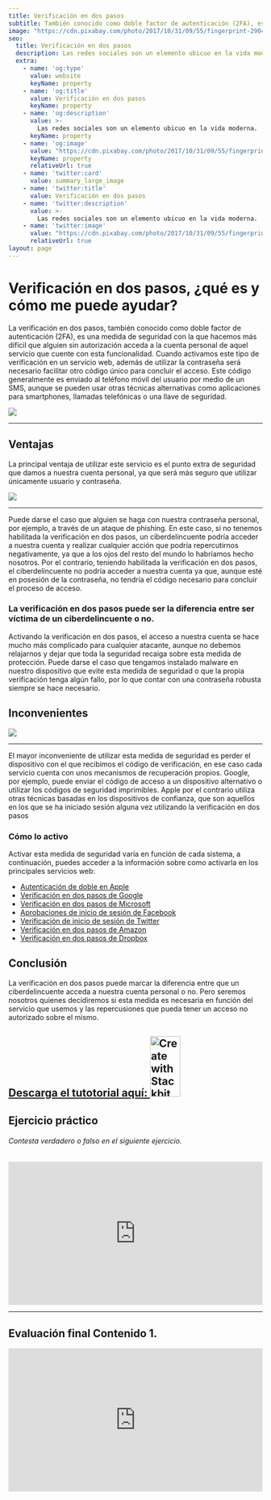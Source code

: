 ```yaml
---
title: Verificación en dos pasos
subtitle: También conocido como doble factor de autenticación (2FA), es una medida de seguridad con la que hacemos más difícil que alguien sin autorización acceda a la cuenta personal de aquel servicio que cuente con esta funcionalidad
image: "https://cdn.pixabay.com/photo/2017/10/31/09/55/fingerprint-2904774_1280.jpg"
seo:
  title: Verificación en dos pasos
  description: Las redes sociales son un elemento ubicuo en la vida moderna.
  extra:
    - name: 'og:type'
      value: website
      keyName: property
    - name: 'og:title'
      value: Verificación en dos pasos
      keyName: property
    - name: 'og:description'
      value: >-
        Las redes sociales son un elemento ubicuo en la vida moderna.
      keyName: property
    - name: 'og:image'
      value: "https://cdn.pixabay.com/photo/2017/10/31/09/55/fingerprint-2904774_1280.jpg"
      keyName: property
      relativeUrl: true
    - name: 'twitter:card'
      value: summary_large_image
    - name: 'twitter:title'
      value: Verificación en dos pasos
    - name: 'twitter:description'
      value: >-
        Las redes sociales son un elemento ubicuo en la vida moderna.
    - name: 'twitter:image'
      value: "https://cdn.pixabay.com/photo/2017/10/31/09/55/fingerprint-2904774_1280.jpg"
      relativeUrl: true
layout: page
---
```


# Verificación en dos pasos, ¿qué es y cómo me puede ayudar?

La verificación en dos pasos, también conocido como doble factor de autenticación (2FA), es una medida de seguridad con la que hacemos más difícil que alguien sin autorización acceda a la cuenta personal de aquel servicio que cuente con esta funcionalidad.
Cuando activamos este tipo de verificación en un servicio web, además de utilizar la contraseña será necesario facilitar otro código único para concluir el acceso. Este código generalmente es enviado al teléfono móvil del usuario por medio de un SMS, aunque se pueden usar otras técnicas alternativas como aplicaciones para smartphones, llamadas telefónicas o una llave de seguridad.

<img src="https://cdn.pixabay.com/photo/2017/10/31/09/55/fingerprint-2904774_1280.jpg">

<hr/>

## Ventajas
La principal ventaja de utilizar este servicio es el punto extra de seguridad que damos a nuestra cuenta personal, ya que será más seguro que utilizar únicamente usuario y contraseña.

<img src="https://cdn.pixabay.com/photo/2016/11/29/09/32/concept-1868728_1280.jpg">
<hr/>

Puede darse el caso que alguien se haga con nuestra contraseña personal, por ejemplo, a través de un ataque de phishing. En este caso, si no tenemos habilitada la verificación en dos pasos, un ciberdelincuente podría acceder a nuestra cuenta y realizar cualquier acción que podría repercutirnos negativamente, ya que a los ojos del resto del mundo lo habríamos hecho nosotros.
Por el contrario, teniendo habilitada la verificación en dos pasos, el ciberdelincuente no podría acceder a nuestra cuenta ya que, aunque esté en posesión de la contraseña, no tendría el código necesario para concluir el proceso de acceso.

### La verificación en dos pasos puede ser la diferencia entre ser víctima de un ciberdelincuente o no.
Activando la verificación en dos pasos, el acceso a nuestra cuenta se hace mucho más complicado para cualquier atacante, aunque no debemos relajarnos y dejar que toda la seguridad recaiga sobre esta medida de protección. Puede darse el caso que tengamos instalado malware en nuestro dispositivo que evite esta medida de seguridad o que la propia verificación tenga algún fallo, por lo que contar con una contraseña robusta siempre se hace necesario.


## Inconvenientes

<img src="https://cdn.pixabay.com/photo/2016/05/30/14/23/detective-1424831_1280.png">
<hr/>

El mayor inconveniente de utilizar esta medida de seguridad es perder el dispositivo con el que recibimos el código de verificación, en ese caso cada servicio cuenta con unos mecanismos de recuperación propios. Google, por ejemplo, puede enviar el código de acceso a un dispositivo alternativo o utilizar los códigos de seguridad imprimibles. Apple por el contrario utiliza otras técnicas basadas en los dispositivos de confianza, que son aquellos en los que se ha iniciado sesión alguna vez utilizando la verificación en dos pasos

### Cómo lo activo
Activar esta medida de seguridad varía en función de cada sistema, a continuación, puedes acceder a la información sobre como activarla en los principales servicios web:

+ [Autenticación de doble en Apple](https://support.apple.com/es-es/HT204915)
+ [Verificación en dos pasos de Google](https://www.google.com/intl/es-419/landing/2step/)
+ [Verificación en dos pasos de Microsoft](https://support.microsoft.com/es-es/help/12409/microsoft-account-app-passwords-two-step-verification)
+ [Aprobaciones de inicio de sesión de Facebook](https://www.facebook.com/help/148233965247823)
+ [Verificación de inicio de sesión de Twitter](https://help.twitter.com/es/managing-your-account/two-factor-authentication?lang=es)
+ [Verificación en dos pasos de Amazon](https://www.amazon.es/gp/help/customer/display.html?nodeId=202073820)
+ [Verificación en dos pasos de Dropbox](https://www.dropbox.com/es_ES/help/363)


## Conclusión

La verificación en dos pasos puede marcar la diferencia entre que un ciberdelincuente acceda a nuestra cuenta personal o no.  Pero seremos nosotros quienes decidiremos si esta medida es necesaria en función del servicio que usemos y las repercusiones que pueda tener un acceso no autorizado sobre el mismo.

<div class="important">
  <a
    href="https://drive.google.com/file/d/10c493nSVeTTGKa5JJPwuPLGHM1X4Lziv/view?usp=sharing"
    target="_blank">
    <h2>Descarga el tutotorial aquí:
      <img
      width="60"
      height="120"
      alt="Create with Stackbit"
      src="https://cdn.pixabay.com/photo/2018/09/07/14/42/download-pdf-3660827_960_720.png"/>
    </h2>
  </a>
</div>

## Ejercicio práctico
###### Contesta verdadero o falso en el siguiente ejercicio.

<div style="width: 100%;">
  <div style="position: relative; padding-bottom: 56.25%; padding-top: 0; height: 0;">
    <iframe
      frameborder="0"
      width="1200"
      height="675"
      style="position: absolute; top: 0; left: 0; width: 100%; height: 100%;"
      src="https://view.genial.ly/61e0e816695bf30d646d1c3a"
      type="text/html"
      allowscriptaccess="always"
      allowfullscreen="true"
      scrolling="yes"
      allownetworking="all">
    </iframe>
  </div>
</div>



<hr />

## Evaluación final Contenido 1.

<div style="width: 100%;">
  <div style="position: relative; padding-bottom: 56.25%; padding-top: 0; height: 0;">
    <iframe
      frameborder="0"
      width="1200"
      height="675"
      style="position: absolute; top: 0; left: 0; width: 100%; height: 100%;" src="https://view.genial.ly/61e4c14b5c54fb0cd8963e42"
      type="text/html"
      allowscriptaccess="always"
      allowfullscreen="true"
      scrolling="yes" allownetworking="all">
    </iframe>
  </div>
</div>
